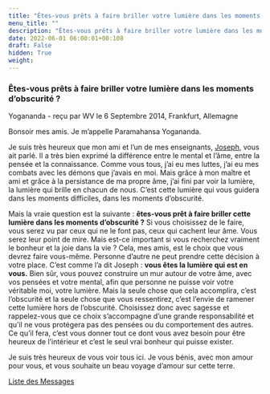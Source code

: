 ```yaml
---
title: "Êtes-vous prêts à faire briller votre lumière dans les moments d’obscurité ?"
menu_title: ""
description: "Êtes-vous prêts à faire briller votre lumière dans les moments d’obscurité ?"
date: 2022-06-01 06:00:01+00:108
draft: False
hidden: True
weight:
---
```

### Êtes-vous prêts à faire briller votre lumière dans les moments d’obscurité ?

Yogananda - reçu par WV le 6 Septembre 2014, Frankfurt, Allemagne

Bonsoir mes amis. Je m’appelle Paramahansa Yogananda.

Je suis très heureux que mon ami et l’un de mes enseignants, [Joseph](/fr-contemporary-messages/fr-contemporary-messages-by-date-order/fr-contemporary-messages-2014/fr-2014-9-6-1-wv-joseph/), vous ait parlé. Il a très bien exprimé la différence entre le mental et l’âme, entre la pensée et la connaissance. Comme vous tous, j’ai eu mes luttes, j’ai eu mes combats avec les démons que j’avais en moi. Mais grâce à mon maître et ami et grâce à la persistance de ma propre âme, j’ai fini par voir la lumière, la lumière qui brille en chacun de nous. C’est cette lumière qui vous guidera dans les moments difficiles, dans les moments d’obscurité.

Mais la vraie question est la suivante : **êtes-vous prêt à faire briller cette lumière dans les moments d’obscurité ?** Si vous choisissez de le faire, vous serez vu par ceux qui ne le font pas, ceux qui cachent leur âme. Vous serez leur point de mire. Mais est-ce important si vous recherchez vraiment le bonheur et la joie dans la vie ? Cela, mes amis, est le choix que vous devrez faire vous-même. Personne d’autre ne peut prendre cette décision à votre place. C’est comme l’a dit Joseph : **vous êtes la lumière qui est en vous.** Bien sûr, vous pouvez construire un mur autour de votre âme, avec vos pensées et votre mental, afin que personne ne puisse voir votre véritable moi, votre lumière. Mais la seule chose que cela accomplira, c’est l’obscurité et la seule chose que vous ressentirez, c’est l’envie de ramener cette lumière hors de l’obscurité. Choisissez donc avec sagesse et rappelez-vous que ce choix s’accompagne d’une grande responsabilité et qu’il ne vous protégera pas des pensées ou du comportement des autres. Ce qu’il fera, c’est vous donner tout ce dont vous avez besoin pour être heureux de l’intérieur et c’est le seul vrai bonheur qui puisse exister.

Je suis très heureux de vous voir tous ici. Je vous bénis, avec mon amour pour vous, et vous souhaite un beau voyage d’amour sur cette terre.

[Liste des Messages](/fr-contemporary-messages/fr-contemporary-messages-by-date-order/fr-contemporary-messages-2014)
